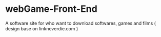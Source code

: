 # webGame-Front-End
A software site for who want to download softwares, games and films ( design base on linkneverdie.com )
